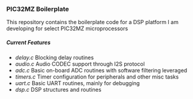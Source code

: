 ### PIC32MZ Boilerplate

This repository contains the boilerplate code for a DSP platform I am developing for select PIC32MZ microprocessors

##### Current Features

- *delay.c* Blocking delay routines
- *audio.c* Audio CODEC support through I2S protocol
- *adc.c* Basic on-board ADC routines with software filtering leveraged
- *timers.c* Timer configuration for peripherals and other misc tasks
- *uart.c* Basic UART routines, mainly for debugging
- *dsp.c* DSP structures and routines
